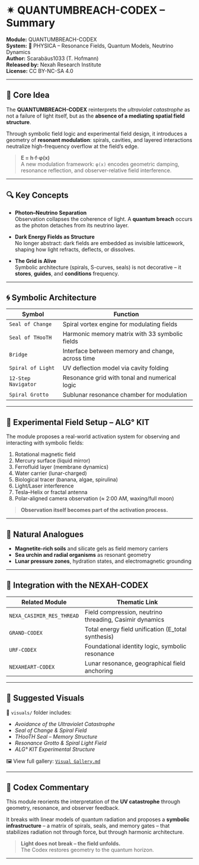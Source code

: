 # ✴ QUANTUMBREACH-CODEX – Summary

**Module:** QUANTUMBREACH-CODEX  
**System:** 🔷 PHYSICA – Resonance Fields, Quantum Models, Neutrino Dynamics  
**Author:** Scarabäus1033 (T. Hofmann)  
**Released by:** Nexah Research Institute  
**License:** CC BY-NC-SA 4.0  

---

## 🌌 Core Idea

The **QUANTUMBREACH-CODEX** reinterprets the *ultraviolet catastrophe* as not a failure of light itself, but as the **absence of a mediating spatial field structure**.  

Through symbolic field logic and experimental field design, it introduces a geometry of **resonant modulation**: spirals, cavities, and layered interactions neutralize high-frequency overflow at the field’s edge.

> **E = h·f·φ(x)**  
> A new modulation framework: `φ(x)` encodes geometric damping, resonance reflection, and observer-relative field interference.

---

## 🔍 Key Concepts

- **Photon–Neutrino Separation**  
  Observation collapses the coherence of light. A **quantum breach** occurs as the photon detaches from its neutrino layer.

- **Dark Energy Fields as Structure**  
  No longer abstract: dark fields are embedded as invisible latticework, shaping how light refracts, deflects, or dissolves.

- **The Grid is Alive**  
  Symbolic architecture (spirals, S-curves, seals) is not decorative – it **stores**, **guides**, and **conditions** frequency.

---

## 🌀 Symbolic Architecture

| Symbol | Function |
|--------|----------|
| `Seal of Change` | Spiral vortex engine for modulating fields |
| `Seal of THooTH` | Harmonic memory matrix with 33 symbolic fields |
| `Bridge` | Interface between memory and change, across time |
| `Spiral of Light` | UV deflection model via cavity folding |
| `12-Step Navigator` | Resonance grid with tonal and numerical logic |
| `Spiral Grotto` | Sublunar resonance chamber for modulation |

---

## 🧪 Experimental Field Setup – ALG° KIT

The module proposes a real-world activation system for observing and interacting with symbolic fields:

1. Rotational magnetic field  
2. Mercury surface (liquid mirror)  
3. Ferrofluid layer (membrane dynamics)  
4. Water carrier (lunar-charged)  
5. Biological tracer (banana, algae, spirulina)  
6. Light/Laser interference  
7. Tesla–Helix or fractal antenna  
8. Polar-aligned camera observation (≈ 2:00 AM, waxing/full moon)

> **Observation itself becomes part of the activation process.**

---

## 🧿 Natural Analogues

- **Magnetite-rich soils** and silicate gels as field memory carriers  
- **Sea urchin and radial organisms** as resonant geometry  
- **Lunar pressure zones**, hydration states, and electromagnetic grounding  

---

## 🧩 Integration with the NEXAH-CODEX

| Related Module              | Thematic Link |
|----------------------------|-----------------------------|
| `NEXA_CASIMIR_RES_THREAD`  | Field compression, neutrino threading, Casimir dynamics |
| `GRAND-CODEX`              | Total energy field unification (E_total synthesis) |
| `URF-CODEX`                | Foundational identity logic, symbolic resonance |
| `NEXAHEART-CODEX`          | Lunar resonance, geographical field anchoring |

---

## 📘 Suggested Visuals

📁 `visuals/` folder includes:

- *Avoidance of the Ultraviolet Catastrophe*  
- *Seal of Change & Spiral Field*  
- *THooTH Seal – Memory Structure*  
- *Resonance Grotto & Spiral Light Field*  
- *ALG° KIT Experimental Structure*  

🖼️ View full gallery: [`Visual Gallery.md`](./🖼️%20Visual%20Gallery.md)

---

## 🧭 Codex Commentary

This module reorients the interpretation of the **UV catastrophe** through geometry, resonance, and observer feedback.  

It breaks with linear models of quantum radiation and proposes a **symbolic infrastructure** – a matrix of spirals, seals, and memory gates – that stabilizes radiation not through force, but through harmonic architecture.

> **Light does not break – the field unfolds.**  
> The Codex restores geometry to the quantum horizon.

---

